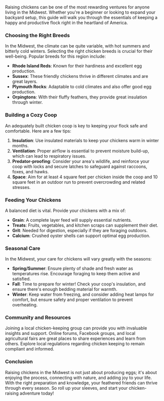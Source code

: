 ﻿Raising chickens can be one of the most rewarding ventures for anyone living in the Midwest. Whether you're a beginner or looking to expand your backyard setup, this guide will walk you through the essentials of keeping a happy and productive flock right in the heartland of America.

### Choosing the Right Breeds
In the Midwest, the climate can be quite variable, with hot summers and bitterly cold winters. Selecting the right chicken breeds is crucial for their well-being. Popular breeds for this region include:

- **Rhode Island Reds**: Known for their hardiness and excellent egg production.
- **Sussex**: These friendly chickens thrive in different climates and are great layers.
- **Plymouth Rocks**: Adaptable to cold climates and also offer good egg production.
- **Orpingtons**: With their fluffy feathers, they provide great insulation through winter.

### Building a Cozy Coop
An adequately built chicken coop is key to keeping your flock safe and comfortable. Here are a few tips:
1. **Insulation**: Use insulated materials to keep your chickens warm in winter months.
2. **Ventilation**: Proper airflow is essential to prevent moisture build-up, which can lead to respiratory issues.
3. **Predator-proofing**: Consider your area's wildlife, and reinforce your coop with locks and secure latches to safeguard against raccoons, foxes, and hawks. 
4. **Space**: Aim for at least 4 square feet per chicken inside the coop and 10 square feet in an outdoor run to prevent overcrowding and related stresses.

### Feeding Your Chickens
A balanced diet is vital. Provide your chickens with a mix of:
- **Grain**: A complete layer feed will supply essential nutrients.
- **Treats**: Fruits, vegetables, and kitchen scraps can supplement their diet.
- **Grit**: Needed for digestion, especially if they are foraging outdoors.
- **Calcium**: Crushed oyster shells can support optimal egg production.

### Seasonal Care
In the Midwest, your care for chickens will vary greatly with the seasons:
- **Spring/Summer**: Ensure plenty of shade and fresh water as temperatures rise. Encourage foraging to keep them active and satisfied.
- **Fall**: Time to prepare for winter! Check your coop's insulation, and ensure there's enough bedding material for warmth.
- **Winter**: Keep water from freezing, and consider adding heat lamps for comfort, but ensure safety and proper ventilation to prevent overheating.

### Community and Resources
Joining a local chicken-keeping group can provide you with invaluable insights and support. Online forums, Facebook groups, and local agricultural fairs are great places to share experiences and learn from others. Explore local regulations regarding chicken keeping to remain compliant and informed.

### Conclusion
Raising chickens in the Midwest is not just about producing eggs; it's about enjoying the process, connecting with nature, and adding joy to your life. With the right preparation and knowledge, your feathered friends can thrive through every season. So roll up your sleeves, and start your chicken-raising adventure today!
